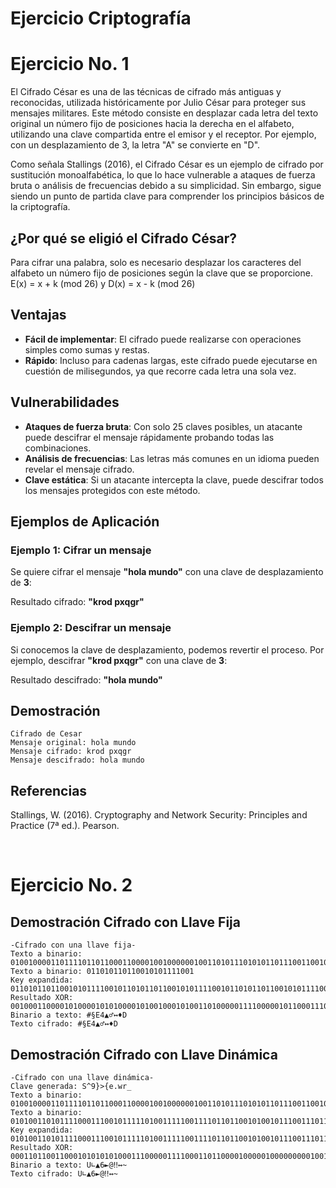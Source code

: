 # Ejercicio Criptografía

# Ejercicio No. 1

El Cifrado César es una de las técnicas de cifrado más antiguas y reconocidas, utilizada históricamente por Julio César para proteger sus mensajes militares. Este método consiste en desplazar cada letra del texto original un número fijo de posiciones hacia la derecha en el alfabeto, utilizando una clave compartida entre el emisor y el receptor. Por ejemplo, con un desplazamiento de 3, la letra "A" se convierte en "D".

Como señala Stallings (2016), el Cifrado César es un ejemplo de cifrado por sustitución monoalfabética, lo que lo hace vulnerable a ataques de fuerza bruta o análisis de frecuencias debido a su simplicidad. Sin embargo, sigue siendo un punto de partida clave para comprender los principios básicos de la criptografía.

## ¿Por qué se eligió el Cifrado César?

Para cifrar una palabra, solo es necesario desplazar los caracteres del alfabeto un número fijo de posiciones según la clave que se proporcione. E(x) = x + k (mod 26) y D(x) = x - k (mod 26)

## Ventajas

- **Fácil de implementar**: El cifrado puede realizarse con operaciones simples como sumas y restas. 
- **Rápido**: Incluso para cadenas largas, este cifrado puede ejecutarse en cuestión de milisegundos, ya que recorre cada letra una sola vez.

## Vulnerabilidades

- **Ataques de fuerza bruta**: Con solo 25 claves posibles, un atacante puede descifrar el mensaje rápidamente probando todas las combinaciones.
- **Análisis de frecuencias**: Las letras más comunes en un idioma pueden revelar el mensaje cifrado.
- **Clave estática**: Si un atacante intercepta la clave, puede descifrar todos los mensajes protegidos con este método.

## Ejemplos de Aplicación

### Ejemplo 1: Cifrar un mensaje
Se quiere cifrar el mensaje **"hola mundo"** con una clave de desplazamiento de **3**:

Resultado cifrado: **"krod pxqgr"**

### Ejemplo 2: Descifrar un mensaje
Si conocemos la clave de desplazamiento, podemos revertir el proceso. Por ejemplo, descifrar **"krod pxqgr"** con una clave de **3**:

Resultado descifrado: **"hola mundo"**

## Demostración
```
Cifrado de Cesar
Mensaje original: hola mundo
Mensaje cifrado: krod pxqgr
Mensaje descifrado: hola mundo
```

## Referencias
Stallings, W. (2016). Cryptography and Network Security: Principles and Practice (7ª ed.). Pearson.

<br>

# Ejercicio No. 2

## Demostración Cifrado con Llave Fija
```
-Cifrado con una llave fija-
Texto a binario: 0100100001101111011011000110000100100000010011010111010101101110011001000110111100100001
Texto a binario: 011010110110010101111001
Key expandida: 0110101101100101011110010110101101100101011110010110101101100101011110010110101101100101  
Resultado XOR: 0010001100001010000101010000101001000101001101000001111000001011000111010000010001000100  
Binario a texto: #§E4▲♂↔♦D
Texto cifrado: #§E4▲♂↔♦D
```

## Demostración Cifrado con Llave Dinámica
```
-Cifrado con una llave dinámica-
Clave generada: S^9}>{e.wr_
Texto a binario: 0100100001101111011011000110000100100000010011010111010101101110011001000110111100100001
Texto a binario: 0101001101011110001110010111110100111110011110110110010100101110011101110111001001011111
Key expandida: 0101001101011110001110010111110100111110011110110110010100101110011101110111001001011111
Resultado XOR: 0001101100110001010101010001110000011110001101100001000001000000000100110001110101111110
Binario a texto: U∟▲6►@‼↔~
Texto cifrado: U∟▲6►@‼↔~
```

